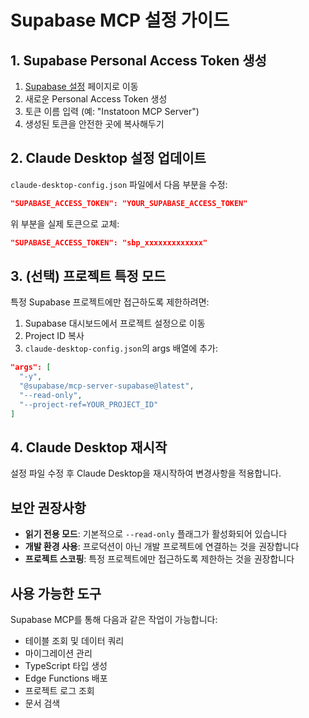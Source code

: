 # Supabase MCP 설정 가이드

## 1. Supabase Personal Access Token 생성

1. [Supabase 설정](https://supabase.com/dashboard/account/tokens) 페이지로 이동
2. 새로운 Personal Access Token 생성
3. 토큰 이름 입력 (예: "Instatoon MCP Server")
4. 생성된 토큰을 안전한 곳에 복사해두기

## 2. Claude Desktop 설정 업데이트

`claude-desktop-config.json` 파일에서 다음 부분을 수정:

```json
"SUPABASE_ACCESS_TOKEN": "YOUR_SUPABASE_ACCESS_TOKEN"
```

위 부분을 실제 토큰으로 교체:

```json
"SUPABASE_ACCESS_TOKEN": "sbp_xxxxxxxxxxxxx"
```

## 3. (선택) 프로젝트 특정 모드

특정 Supabase 프로젝트에만 접근하도록 제한하려면:

1. Supabase 대시보드에서 프로젝트 설정으로 이동
2. Project ID 복사
3. `claude-desktop-config.json`의 args 배열에 추가:

```json
"args": [
  "-y",
  "@supabase/mcp-server-supabase@latest",
  "--read-only",
  "--project-ref=YOUR_PROJECT_ID"
]
```

## 4. Claude Desktop 재시작

설정 파일 수정 후 Claude Desktop을 재시작하여 변경사항을 적용합니다.

## 보안 권장사항

- **읽기 전용 모드**: 기본적으로 `--read-only` 플래그가 활성화되어 있습니다
- **개발 환경 사용**: 프로덕션이 아닌 개발 프로젝트에 연결하는 것을 권장합니다
- **프로젝트 스코핑**: 특정 프로젝트에만 접근하도록 제한하는 것을 권장합니다

## 사용 가능한 도구

Supabase MCP를 통해 다음과 같은 작업이 가능합니다:

- 테이블 조회 및 데이터 쿼리
- 마이그레이션 관리
- TypeScript 타입 생성
- Edge Functions 배포
- 프로젝트 로그 조회
- 문서 검색